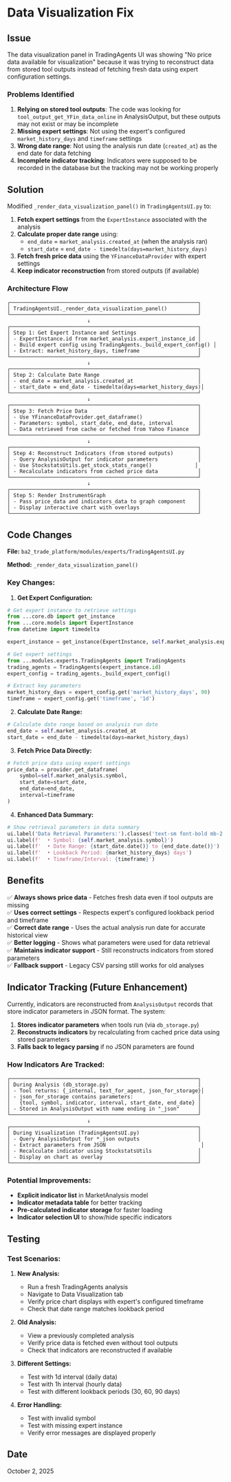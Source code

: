 # Data Visualization Fix

## Issue

The data visualization panel in TradingAgents UI was showing "No price data available for visualization" because it was trying to reconstruct data from stored tool outputs instead of fetching fresh data using expert configuration settings.

### Problems Identified

1. **Relying on stored tool outputs**: The code was looking for `tool_output_get_YFin_data_online` in AnalysisOutput, but these outputs may not exist or may be incomplete
2. **Missing expert settings**: Not using the expert's configured `market_history_days` and `timeframe` settings
3. **Wrong date range**: Not using the analysis run date (`created_at`) as the end date for data fetching
4. **Incomplete indicator tracking**: Indicators were supposed to be recorded in the database but the tracking may not be working properly

## Solution

Modified `_render_data_visualization_panel()` in `TradingAgentsUI.py` to:

1. **Fetch expert settings** from the `ExpertInstance` associated with the analysis
2. **Calculate proper date range** using:
   - `end_date` = `market_analysis.created_at` (when the analysis ran)
   - `start_date` = `end_date - timedelta(days=market_history_days)`
3. **Fetch fresh price data** using the `YFinanceDataProvider` with expert settings
4. **Keep indicator reconstruction** from stored outputs (if available)

### Architecture Flow

```
┌─────────────────────────────────────────────────────────────┐
│ TradingAgentsUI._render_data_visualization_panel()          │
└─────────────────────────────────────────────────────────────┘
                          ↓
┌─────────────────────────────────────────────────────────────┐
│ Step 1: Get Expert Instance and Settings                    │
│ - ExpertInstance.id from market_analysis.expert_instance_id │
│ - Build expert config using TradingAgents._build_expert_config() │
│ - Extract: market_history_days, timeframe                   │
└─────────────────────────────────────────────────────────────┘
                          ↓
┌─────────────────────────────────────────────────────────────┐
│ Step 2: Calculate Date Range                                │
│ - end_date = market_analysis.created_at                     │
│ - start_date = end_date - timedelta(days=market_history_days)│
└─────────────────────────────────────────────────────────────┘
                          ↓
┌─────────────────────────────────────────────────────────────┐
│ Step 3: Fetch Price Data                                    │
│ - Use YFinanceDataProvider.get_dataframe()                  │
│ - Parameters: symbol, start_date, end_date, interval        │
│ - Data retrieved from cache or fetched from Yahoo Finance   │
└─────────────────────────────────────────────────────────────┘
                          ↓
┌─────────────────────────────────────────────────────────────┐
│ Step 4: Reconstruct Indicators (from stored outputs)        │
│ - Query AnalysisOutput for indicator parameters             │
│ - Use StockstatsUtils.get_stock_stats_range()              │
│ - Recalculate indicators from cached price data             │
└─────────────────────────────────────────────────────────────┘
                          ↓
┌─────────────────────────────────────────────────────────────┐
│ Step 5: Render InstrumentGraph                              │
│ - Pass price_data and indicators_data to graph component    │
│ - Display interactive chart with overlays                   │
└─────────────────────────────────────────────────────────────┘
```

## Code Changes

**File:** `ba2_trade_platform/modules/experts/TradingAgentsUI.py`

**Method:** `_render_data_visualization_panel()`

### Key Changes:

1. **Get Expert Configuration:**
```python
# Get expert instance to retrieve settings
from ...core.db import get_instance
from ...core.models import ExpertInstance
from datetime import timedelta

expert_instance = get_instance(ExpertInstance, self.market_analysis.expert_instance_id)

# Get expert settings
from ...modules.experts.TradingAgents import TradingAgents
trading_agents = TradingAgents(expert_instance.id)
expert_config = trading_agents._build_expert_config()

# Extract key parameters
market_history_days = expert_config.get('market_history_days', 90)
timeframe = expert_config.get('timeframe', '1d')
```

2. **Calculate Date Range:**
```python
# Calculate date range based on analysis run date
end_date = self.market_analysis.created_at
start_date = end_date - timedelta(days=market_history_days)
```

3. **Fetch Price Data Directly:**
```python
# Fetch price data using expert settings
price_data = provider.get_dataframe(
    symbol=self.market_analysis.symbol,
    start_date=start_date,
    end_date=end_date,
    interval=timeframe
)
```

4. **Enhanced Data Summary:**
```python
# Show retrieval parameters in data summary
ui.label('Data Retrieval Parameters:').classes('text-sm font-bold mb-2')
ui.label(f'  • Symbol: {self.market_analysis.symbol}')
ui.label(f'  • Date Range: {start_date.date()} to {end_date.date()}')
ui.label(f'  • Lookback Period: {market_history_days} days')
ui.label(f'  • Timeframe/Interval: {timeframe}')
```

## Benefits

✅ **Always shows price data** - Fetches fresh data even if tool outputs are missing  
✅ **Uses correct settings** - Respects expert's configured lookback period and timeframe  
✅ **Correct date range** - Uses the actual analysis run date for accurate historical view  
✅ **Better logging** - Shows what parameters were used for data retrieval  
✅ **Maintains indicator support** - Still reconstructs indicators from stored parameters  
✅ **Fallback support** - Legacy CSV parsing still works for old analyses  

## Indicator Tracking (Future Enhancement)

Currently, indicators are reconstructed from `AnalysisOutput` records that store indicator parameters in JSON format. The system:

1. **Stores indicator parameters** when tools run (via `db_storage.py`)
2. **Reconstructs indicators** by recalculating from cached price data using stored parameters
3. **Falls back to legacy parsing** if no JSON parameters are found

### How Indicators Are Tracked:

```
┌─────────────────────────────────────────────────────────────┐
│ During Analysis (db_storage.py)                             │
│ - Tool returns: {_internal, text_for_agent, json_for_storage}│
│ - json_for_storage contains parameters:                     │
│   {tool, symbol, indicator, interval, start_date, end_date} │
│ - Stored in AnalysisOutput with name ending in "_json"      │
└─────────────────────────────────────────────────────────────┘
                          ↓
┌─────────────────────────────────────────────────────────────┐
│ During Visualization (TradingAgentsUI.py)                   │
│ - Query AnalysisOutput for *_json outputs                   │
│ - Extract parameters from JSON                               │
│ - Recalculate indicator using StockstatsUtils               │
│ - Display on chart as overlay                               │
└─────────────────────────────────────────────────────────────┘
```

### Potential Improvements:

- **Explicit indicator list** in MarketAnalysis model
- **Indicator metadata table** for better tracking
- **Pre-calculated indicator storage** for faster loading
- **Indicator selection UI** to show/hide specific indicators

## Testing

### Test Scenarios:

1. **New Analysis:**
   - Run a fresh TradingAgents analysis
   - Navigate to Data Visualization tab
   - Verify price chart displays with expert's configured timeframe
   - Check that date range matches lookback period

2. **Old Analysis:**
   - View a previously completed analysis
   - Verify price data is fetched even without tool outputs
   - Check that indicators are reconstructed if available

3. **Different Settings:**
   - Test with 1d interval (daily data)
   - Test with 1h interval (hourly data)
   - Test with different lookback periods (30, 60, 90 days)

4. **Error Handling:**
   - Test with invalid symbol
   - Test with missing expert instance
   - Verify error messages are displayed properly

## Date

October 2, 2025
